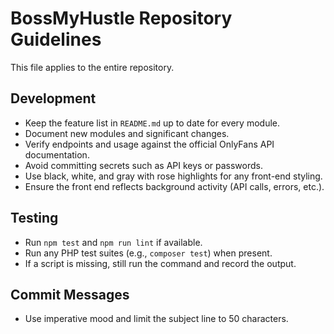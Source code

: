 # BossMyHustle Repository Guidelines

This file applies to the entire repository.

## Development
- Keep the feature list in `README.md` up to date for every module.
- Document new modules and significant changes.
- Verify endpoints and usage against the official OnlyFans API documentation.
- Avoid committing secrets such as API keys or passwords.
- Use black, white, and gray with rose highlights for any front-end styling.
- Ensure the front end reflects background activity (API calls, errors, etc.).

## Testing
- Run `npm test` and `npm run lint` if available.
- Run any PHP test suites (e.g., `composer test`) when present.
- If a script is missing, still run the command and record the output.

## Commit Messages
- Use imperative mood and limit the subject line to 50 characters.
